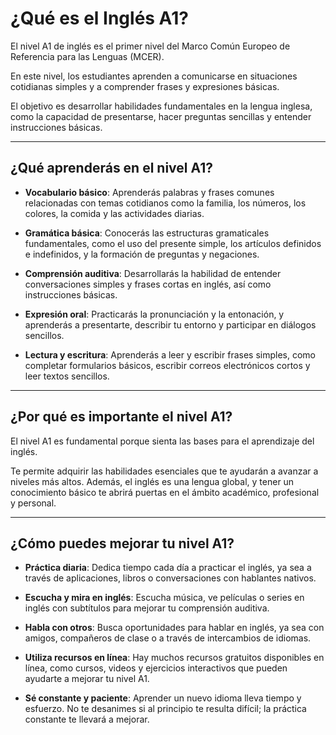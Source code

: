 # **¿Qué es el Inglés A1?**

El nivel A1 de inglés es el primer nivel del Marco Común Europeo de Referencia para las Lenguas (MCER). 

En este nivel, los estudiantes aprenden a comunicarse en situaciones cotidianas simples y a comprender frases y expresiones básicas. 

El objetivo es desarrollar habilidades fundamentales en la lengua inglesa, como la capacidad de presentarse, hacer preguntas sencillas y entender instrucciones básicas.

---

## **¿Qué aprenderás en el nivel A1?**

- **Vocabulario básico**: Aprenderás palabras y frases comunes relacionadas con temas cotidianos como la familia, los números, los colores, la comida y las actividades diarias.

- **Gramática básica**: Conocerás las estructuras gramaticales fundamentales, como el uso del presente simple, los artículos definidos e indefinidos, y la formación de preguntas y negaciones.

- **Comprensión auditiva**: Desarrollarás la habilidad de entender conversaciones simples y frases cortas en inglés, así como instrucciones básicas.

- **Expresión oral**: Practicarás la pronunciación y la entonación, y aprenderás a presentarte, describir tu entorno y participar en diálogos sencillos.

- **Lectura y escritura**: Aprenderás a leer y escribir frases simples, como completar formularios básicos, escribir correos electrónicos cortos y leer textos sencillos.

---

## **¿Por qué es importante el nivel A1?**

El nivel A1 es fundamental porque sienta las bases para el aprendizaje del inglés.

Te permite adquirir las habilidades esenciales que te ayudarán a avanzar a niveles más altos. Además, el inglés es una lengua global, y tener un conocimiento básico te abrirá puertas en el ámbito académico, profesional y personal.

---

## **¿Cómo puedes mejorar tu nivel A1?**

- **Práctica diaria**: Dedica tiempo cada día a practicar el inglés, ya sea a través de aplicaciones, libros o conversaciones con hablantes nativos.

- **Escucha y mira en inglés**: Escucha música, ve películas o series en inglés con subtítulos para mejorar tu comprensión auditiva.

- **Habla con otros**: Busca oportunidades para hablar en inglés, ya sea con amigos, compañeros de clase o a través de intercambios de idiomas.

- **Utiliza recursos en línea**: Hay muchos recursos gratuitos disponibles en línea, como cursos, videos y ejercicios interactivos que pueden ayudarte a mejorar tu nivel A1.

- **Sé constante y paciente**: Aprender un nuevo idioma lleva tiempo y esfuerzo. No te desanimes si al principio te resulta difícil; la práctica constante te llevará a mejorar.